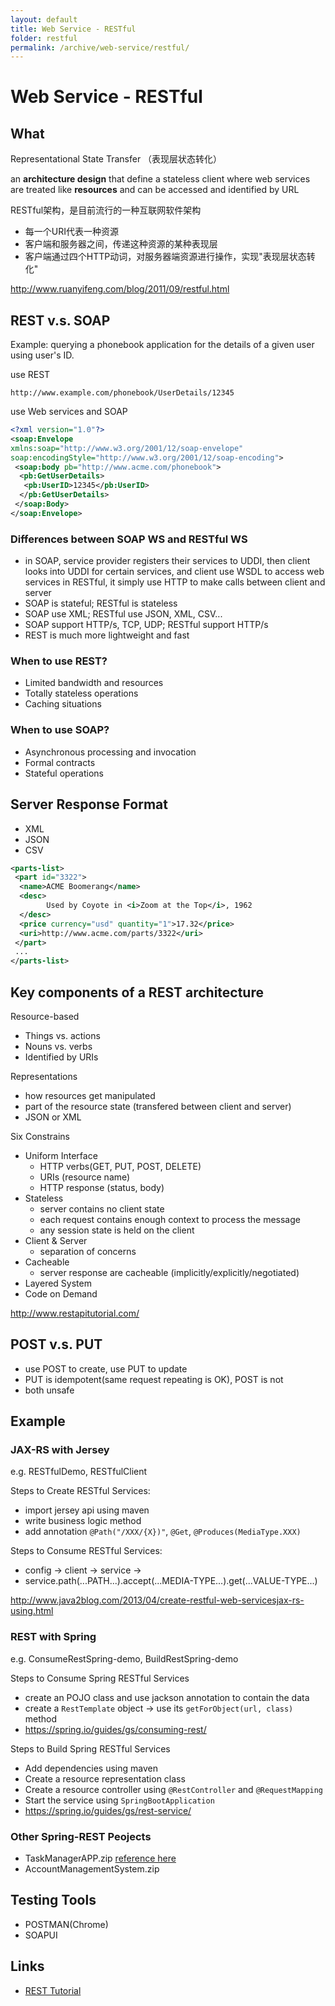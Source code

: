 ```yaml
---
layout: default
title: Web Service - RESTful
folder: restful
permalink: /archive/web-service/restful/
---
```


# Web Service - RESTful

## What

Representational State Transfer （表现层状态转化）

an **architecture design** that define a stateless client where web services are treated like **resources** and can be accessed and identified by URL

RESTful架构，是目前流行的一种互联网软件架构
- 每一个URI代表一种资源
- 客户端和服务器之间，传递这种资源的某种表现层
- 客户端通过四个HTTP动词，对服务器端资源进行操作，实现"表现层状态转化"

<http://www.ruanyifeng.com/blog/2011/09/restful.html>

## REST v.s. SOAP

Example:
querying a phonebook application for the details of a given user using user's ID.

use REST

```
http://www.example.com/phonebook/UserDetails/12345
```

use Web services and SOAP

~~~ xml
<?xml version="1.0"?>
<soap:Envelope
xmlns:soap="http://www.w3.org/2001/12/soap-envelope"
soap:encodingStyle="http://www.w3.org/2001/12/soap-encoding">
 <soap:body pb="http://www.acme.com/phonebook">
  <pb:GetUserDetails>
   <pb:UserID>12345</pb:UserID>
  </pb:GetUserDetails>
 </soap:Body>
</soap:Envelope>
~~~

### Differences between SOAP WS and RESTful WS
- in SOAP, service provider registers their services to UDDI, then client looks into UDDI for certain services, and client use WSDL to access web services
	in RESTful, it simply use HTTP to make calls between client and server
- SOAP is stateful; RESTful is stateless
- SOAP use XML; RESTful use JSON, XML, CSV...
- SOAP support HTTP/s, TCP, UDP; RESTful support HTTP/s
- REST is much more lightweight and fast

### When to use REST?
- Limited bandwidth and resources
- Totally stateless operations
- Caching situations

### When to use SOAP?
- Asynchronous processing and invocation
- Formal contracts
- Stateful operations

## Server Response Format
- XML
- JSON
- CSV

~~~ xml
<parts-list>
 <part id="3322">
  <name>ACME Boomerang</name>
  <desc>
        Used by Coyote in <i>Zoom at the Top</i>, 1962
  </desc>
  <price currency="usd" quantity="1">17.32</price>
  <uri>http://www.acme.com/parts/3322</uri>
 </part>
 ...
</parts-list>
~~~

## Key components of a REST architecture

Resource-based
- Things vs. actions
- Nouns vs. verbs
- Identified by URIs

Representations
- how resources get manipulated
- part of the resource state (transfered between client and server)
- JSON or XML

Six Constrains
- Uniform Interface
  - HTTP verbs(GET, PUT, POST, DELETE)
  - URIs (resource name)
  - HTTP response (status, body)
- Stateless
  - server contains no client state
  - each request contains enough context to process the message
  - any session state is held on the client
- Client & Server
  - separation of concerns
- Cacheable
  - server response are cacheable (implicitly/explicitly/negotiated)
- Layered System
- Code on Demand

<http://www.restapitutorial.com/>

## POST v.s. PUT
- use POST to create, use PUT to update
- PUT is idempotent(same request repeating is OK), POST is not
- both unsafe

## Example

### JAX-RS with Jersey

e.g. RESTfulDemo, RESTfulClient

Steps to Create RESTful Services:
- import jersey api using maven
- write business logic method
- add annotation `@Path("/XXX/{X})"`, `@Get`, `@Produces(MediaType.XXX)`

Steps to Consume RESTful Services:
- config -> client -> service ->
- service.path(...PATH...).accept(...MEDIA-TYPE...).get(...VALUE-TYPE...)

<http://www.java2blog.com/2013/04/create-restful-web-servicesjax-rs-using.html>

### REST with Spring

e.g. ConsumeRestSpring-demo, BuildRestSpring-demo

Steps to Consume Spring RESTful Services
- create an POJO class and use jackson annotation to contain the data
- create a `RestTemplate` object -> use its `getForObject(url, class)` method
- <https://spring.io/guides/gs/consuming-rest/>

Steps to Build Spring RESTful Services
- Add dependencies using maven
- Create a resource representation class
- Create a resource controller using `@RestController` and `@RequestMapping`
- Start the service using `SpringBootApplication`
- <https://spring.io/guides/gs/rest-service/>

### Other Spring-REST Peojects

- TaskManagerAPP.zip [reference here](https://dzone.com/articles/crud-using-spring-mvc-40)
- AccountManagementSystem.zip

## Testing Tools
- POSTMAN(Chrome)
- SOAPUI

## Links
- [REST Tutorial](http://rest.elkstein.org/2008/02/what-is-rest.html)

